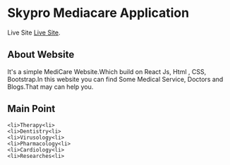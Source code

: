 # Skypro Mediacare Application

Live Site [Live Site](https://medicare-15e84.web.app/).

## About Website

It's a simple MediCare Website.Which build on React Js, Html , CSS, Bootstrap.In this website you can find Some Medical Service, Doctors and Blogs.That may can help you.

## Main Point 
    <li>Therapy<li>
    <li>Dentistry<li>
    <li>Virusology<li>
    <li>Pharmacology<li>
    <li>Cardiology<li>
    <li>Researches<li>